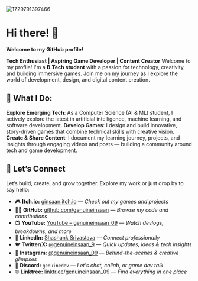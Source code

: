 ![1729791397466](https://github.com/user-attachments/assets/d9ff6a5c-d89b-444f-af6a-e686b92df031)



# Hi there! 👋

**Welcome to my GitHub profile!**

**Tech Enthusiast | Aspiring Game Developer | Content Creator**
Welcome to my profile!
I'm a **B.Tech student** with a passion for technology, creativity, and building immersive games. Join me on my journey as I explore the world of development, design, and digital content creation.

## 🚀 What I Do:
**Explore Emerging Tech**: As a Computer Science (AI & ML) student, I actively explore the latest in artificial intelligence, machine learning, and software development.
**Develop Games**: I design and build innovative, story-driven games that combine technical skills with creative vision.
**Create & Share Content**: I document my learning journey, projects, and insights through engaging videos and posts — building a community around tech and game development.

## 🌟 Let’s Connect
Let’s build, create, and grow together. Explore my work or just drop by to say hello:

* 🎮 **Itch.io:** [ginsaan.itch.io](https://ginsaan.itch.io) — *Check out my games and projects*
* 🧑‍💻 **GitHub:** [github.com/genuineinsaan](https://github.com/genuineinsaan) — *Browse my code and contributions*
* 📺 **YouTube:** [YouTube – genuineinsaan\_09](https://www.youtube.com/channel/UCsQPFERQfyKhBkcvTB27YPg) — *Watch devlogs, breakdowns, and more*
* 💼 **LinkedIn:** [Shashank Srivastava](https://www.linkedin.com/in/shashank-srivastava-58269b281/) — *Connect professionally*
* 🐦 **Twitter/X:** [@genuineinsaan\_9](https://x.com/genuineinsaan_9) — *Quick updates, ideas & tech insights*
* 📸 **Instagram:** [@genuineinsaan\_09](https://www.instagram.com/genuineinsaan_09?igsh=MWRueW1sNGttdHk0ZA==) — *Behind-the-scenes & creative glimpses*
* 💬 **Discord:** `genuinedev` — *Let's chat, collab, or game dev talk*
* 🌐 **Linktree:** [linktr.ee/genuineinsaan\_09](https://linktr.ee/genuineinsaan_09) — *Find everything in one place*

